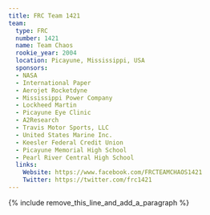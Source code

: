 ```yaml
---
title: FRC Team 1421
team:
  type: FRC
  number: 1421
  name: Team Chaos
  rookie_year: 2004
  location: Picayune, Mississippi, USA
  sponsors:
  - NASA
  - International Paper
  - Aerojet Rocketdyne
  - Mississippi Power Company
  - Lockheed Martin
  - Picayune Eye Clinic
  - A2Research
  - Travis Motor Sports, LLC
  - United States Marine Inc.
  - Keesler Federal Credit Union
  - Picayune Memorial High School
  - Pearl River Central High School
  links:
    Website: https://www.facebook.com/FRCTEAMCHAOS1421
    Twitter: https://twitter.com/frc1421
---
```


{% include remove_this_line_and_add_a_paragraph %}
